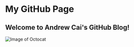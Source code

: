 # My GitHub Page
## Welcome to Andrew Cai's GitHub Blog!

![Image of Octocat](https://octodex.github.com/images/original.png)
